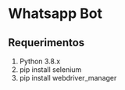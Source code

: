 # Whatsapp Bot
## Requerimentos
1. Python 3.8.x
2. pip install selenium
3. pip install webdriver_manager
